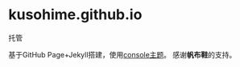 # kusohime.github.io
托管

基于GitHub Page+Jekyll搭建，使用[console主题](https://github.com/b2a3e8/jekyll-theme-console)。
感谢**帆布鞋**的支持。
